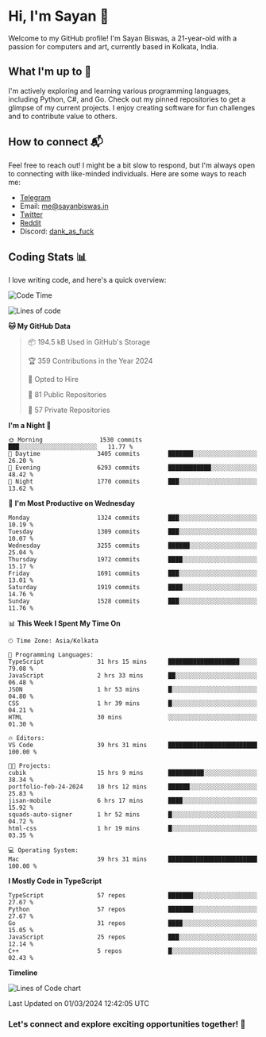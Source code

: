 # Hi, I'm Sayan 👋

Welcome to my GitHub profile! I'm Sayan Biswas, a 21-year-old with a passion for computers and art, currently based in Kolkata, India.

## What I'm up to 🚀

I'm actively exploring and learning various programming languages, including Python, C#, and Go. Check out my pinned repositories to get a glimpse of my current projects. I enjoy creating software for fun challenges and to contribute value to others.

## How to connect 📬

Feel free to reach out! I might be a bit slow to respond, but I'm always open to connecting with like-minded individuals. Here are some ways to reach me:

- [Telegram](https://t.me/dank_as_fuck)
- Email: [me@sayanbiswas.in](mailto:me@sayanbiswas.in)
- [Twitter](https://twitter.com/TheDankDel)
- [Reddit](https://www.reddit.com/user/dank_as_fuck_/)
- Discord: [dank_as_fuck](https://discordapp.com/users/506536929152466945)

## Coding Stats 📊

I love writing code, and here's a quick overview:

<!--START_SECTION:waka-->
![Code Time](http://img.shields.io/badge/Code%20Time-1%2C525%20hrs%2029%20mins-blue)

![Lines of code](https://img.shields.io/badge/From%20Hello%20World%20I%27ve%20Written-7.6%20million%20lines%20of%20code-blue)

**🐱 My GitHub Data** 

> 📦 194.5 kB Used in GitHub's Storage 
 > 
> 🏆 359 Contributions in the Year 2024
 > 
> 💼 Opted to Hire
 > 
> 📜 81 Public Repositories 
 > 
> 🔑 57 Private Repositories 
 > 
**I'm a Night 🦉** 

```text
🌞 Morning                1530 commits        ███░░░░░░░░░░░░░░░░░░░░░░   11.77 % 
🌆 Daytime                3405 commits        ███████░░░░░░░░░░░░░░░░░░   26.20 % 
🌃 Evening                6293 commits        ████████████░░░░░░░░░░░░░   48.42 % 
🌙 Night                  1770 commits        ███░░░░░░░░░░░░░░░░░░░░░░   13.62 % 
```
📅 **I'm Most Productive on Wednesday** 

```text
Monday                   1324 commits        ███░░░░░░░░░░░░░░░░░░░░░░   10.19 % 
Tuesday                  1309 commits        ███░░░░░░░░░░░░░░░░░░░░░░   10.07 % 
Wednesday                3255 commits        ██████░░░░░░░░░░░░░░░░░░░   25.04 % 
Thursday                 1972 commits        ████░░░░░░░░░░░░░░░░░░░░░   15.17 % 
Friday                   1691 commits        ███░░░░░░░░░░░░░░░░░░░░░░   13.01 % 
Saturday                 1919 commits        ████░░░░░░░░░░░░░░░░░░░░░   14.76 % 
Sunday                   1528 commits        ███░░░░░░░░░░░░░░░░░░░░░░   11.76 % 
```


📊 **This Week I Spent My Time On** 

```text
🕑︎ Time Zone: Asia/Kolkata

💬 Programming Languages: 
TypeScript               31 hrs 15 mins      ████████████████████░░░░░   79.08 % 
JavaScript               2 hrs 33 mins       ██░░░░░░░░░░░░░░░░░░░░░░░   06.48 % 
JSON                     1 hr 53 mins        █░░░░░░░░░░░░░░░░░░░░░░░░   04.80 % 
CSS                      1 hr 39 mins        █░░░░░░░░░░░░░░░░░░░░░░░░   04.21 % 
HTML                     30 mins             ░░░░░░░░░░░░░░░░░░░░░░░░░   01.30 % 

🔥 Editors: 
VS Code                  39 hrs 31 mins      █████████████████████████   100.00 % 

🐱‍💻 Projects: 
cubik                    15 hrs 9 mins       ██████████░░░░░░░░░░░░░░░   38.34 % 
portfolio-feb-24-2024    10 hrs 12 mins      ██████░░░░░░░░░░░░░░░░░░░   25.83 % 
jisan-mobile             6 hrs 17 mins       ████░░░░░░░░░░░░░░░░░░░░░   15.92 % 
squads-auto-signer       1 hr 52 mins        █░░░░░░░░░░░░░░░░░░░░░░░░   04.72 % 
html-css                 1 hr 19 mins        █░░░░░░░░░░░░░░░░░░░░░░░░   03.35 % 

💻 Operating System: 
Mac                      39 hrs 31 mins      █████████████████████████   100.00 % 
```

**I Mostly Code in TypeScript** 

```text
TypeScript               57 repos            ███████░░░░░░░░░░░░░░░░░░   27.67 % 
Python                   57 repos            ███████░░░░░░░░░░░░░░░░░░   27.67 % 
Go                       31 repos            ████░░░░░░░░░░░░░░░░░░░░░   15.05 % 
JavaScript               25 repos            ███░░░░░░░░░░░░░░░░░░░░░░   12.14 % 
C++                      5 repos             █░░░░░░░░░░░░░░░░░░░░░░░░   02.43 % 
```



**Timeline**

![Lines of Code chart](https://raw.githubusercontent.com/Dank-del/Dank-del/main/assets/bar_graph.png)


 Last Updated on 01/03/2024 12:42:05 UTC
<!--END_SECTION:waka-->

### Let's connect and explore exciting opportunities together! 🚀
